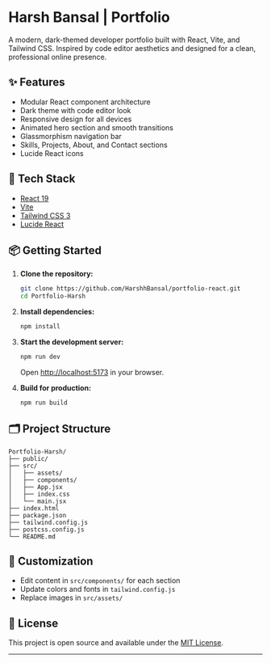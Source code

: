 # Harsh Bansal | Portfolio

A modern, dark-themed developer portfolio built with React, Vite, and Tailwind CSS. Inspired by code editor aesthetics and designed for a clean, professional online presence.

## ✨ Features
- Modular React component architecture
- Dark theme with code editor look
- Responsive design for all devices
- Animated hero section and smooth transitions
- Glassmorphism navigation bar
- Skills, Projects, About, and Contact sections
- Lucide React icons

## 🚀 Tech Stack
- [React 19](https://react.dev/)
- [Vite](https://vitejs.dev/)
- [Tailwind CSS 3](https://tailwindcss.com/)
- [Lucide React](https://lucide.dev/)

## 📦 Getting Started

1. **Clone the repository:**
   ```sh
   git clone https://github.com/HarshhBansal/portfolio-react.git
   cd Portfolio-Harsh
   ```
2. **Install dependencies:**
   ```sh
   npm install
   ```
3. **Start the development server:**
   ```sh
   npm run dev
   ```
   Open [http://localhost:5173](http://localhost:5173) in your browser.

4. **Build for production:**
   ```sh
   npm run build
   ```

## 🗂️ Project Structure
```
Portfolio-Harsh/
├── public/
├── src/
│   ├── assets/
│   ├── components/
│   ├── App.jsx
│   ├── index.css
│   └── main.jsx
├── index.html
├── package.json
├── tailwind.config.js
├── postcss.config.js
└── README.md
```

## 📝 Customization
- Edit content in `src/components/` for each section
- Update colors and fonts in `tailwind.config.js`
- Replace images in `src/assets/`

## 📄 License
This project is open source and available under the [MIT License](LICENSE).

---
